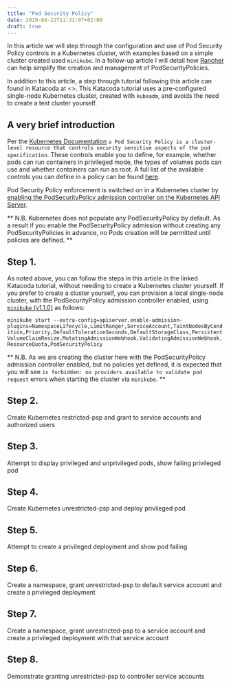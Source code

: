 ```yaml
---
title: "Pod Security Policy"
date: 2019-04-22T11:31:07+02:00
draft: true
---
```


In this article we will step through the configuration and use of Pod Security Policy controls in a Kubernetes cluster, with examples based on a simple cluster created used `minikube`. In a follow-up article I will detail how [Rancher](https://rancher.com/docs/rancher/v2.x/en/) can help simplify the creation and management of PodSecurityPolicies.

In addition to this article, a step through tutorial following this article can found in Katacoda at <>. This Katacoda tutorial uses a pre-configured single-node Kubernetes cluster, created with `kubeadm`, and avoids the need to create a test cluster yourself.

## A very brief introduction

Per the [Kubernetes Documentation](https://kubernetes.io/docs/concepts/policy/pod-security-policy/) `a Pod Security Policy is a cluster-level resource that controls security sensitive aspects of the pod specification`. These controls enable you to define, for example, whether pods can run containers in privileged mode, the types of volumes pods can use and whether containers can run as root. A full list of the available controls you can define in a policy can be found [here](https://kubernetes.io/docs/concepts/policy/pod-security-policy/#what-is-a-pod-security-policy).

Pod Security Policy enforcement is switched on in a Kubernetes cluster by [enabling the PodSecurityPolicy admission controller on the Kubernetes API Server](https://kubernetes.io/docs/reference/access-authn-authz/admission-controllers/#how-do-i-turn-on-an-admission-controller).

** N.B. Kubernetes does not populate any PodSecurityPolicy by default. As a result if you enable the PodSecurityPolicy admission without creating any PodSecurityPolicies in advance, no Pods creation will be permitted until policies are defined. **

## Step 1.

As noted above, you can follow the steps in this article in the linked Katacoda tutorial, without needing to create a Kubernetes cluster yourself. If you prefer to create a cluster yourself, you can provision a local single-node cluster, with the PodSecurityPolicy admission controller enabled, using [`minikube` (v1.1.0)](https://github.com/kubernetes/minikube/releases/tag/v1.0.0) as follows:

`minikube start --extra-config=apiserver.enable-admission-plugins=NamespaceLifecycle,LimitRanger,ServiceAccount,TaintNodesByCondition,Priority,DefaultTolerationSeconds,DefaultStorageClass,PersistentVolumeClaimResize,MutatingAdmissionWebhook,ValidatingAdmissionWebhook,ResourceQuota,PodSecurityPolicy`

** N.B. As we are creating the cluster here with the PodSecurityPolicy admission controller enabled, but no policies yet defined, it is expected that you will see `is forbidden: no providers available to validate pod request` errors when starting the cluster via `minikube`. **

## Step 2.

Create Kubernetes restricted-psp and grant to service accounts and authorized users

## Step 3.

Attempt to display privileged and unprivileged pods, show failing privileged pod

## Step 4.

Create Kubernetes unrestricted-psp and deploy privileged pod

## Step 5.

Attempt to create a privileged deployment and show pod failing

## Step 6.

Create a namespace, grant unrestricted-psp to default service account and create a privileged deployment

## Step 7.

Create a namespace, grant unrestricted-psp to a service account and create a privileged deployment with that service account

## Step 8.

Demonstrate granting unrestricted-psp to controller service accounts
